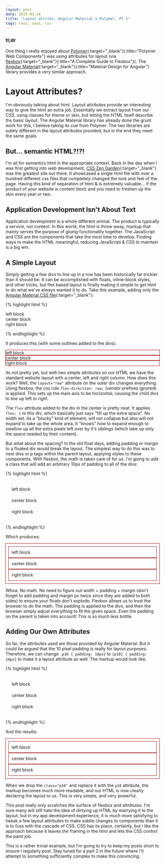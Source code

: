 ```yaml
---
layout: post
date: 2015-03-24
title: "Layout attribs, Angular Material & Polymer, Pt 1"
tags: less, sass, css
---
```


<link href="/assets/bower/angular-material/angular-material.css" rel="stylesheet">

<style>

.outline {
    outline: 1px solid #990000;
}

.p10,
[p10] {
    padding: 10px;
}
</style>

### tl;dr

One thing I really enjoyed about
[Polymer](https://www.polymer-project.org/0.5/){:target="_blank"}{:title="Polymer Web Components"}
was using attributes for layout (via
[flexbox](https://css-tricks.com/snippets/css/a-guide-to-flexbox/){:target="_blank"}{:title="A Complete Guide to Flexbox"}).
The [Angular Material](https://github.com/angular/material){:target="_blank"}{:title="Material Design for Angular"} library provides a very similar approach.

# Layout Attributes?

I'm obviously talking about html.  Layout attributes provide an interesting way to give the html
an extra job.  Essentially we extract layout from our CSS, using classes for theme or skin, but
letting the HTML itself describe the basic layout.  The Angular Material library has already done the
grunt work for this, I believe taking its cue from Polymer.  The two libraries are subtly different
in the layout attributes provided, but in the end they meet the same goals.

## But... semantic HTML?!?!

I'm all for semantics html in the appropriate context.  Back in the day when I was first getting into
web development, [CSS Zen Garden](http://www.csszengarden.com/){:target="_blank"} was the greatest site
out there.  It showcased a single html file with over a hundred different css files that completely
changed the look and feel of the page.  Having this kind of separation of html &amp; is extremely
valuable... if the product of your website is content (text) and you need to freshen up the skin
every year or two.

## Application Development Isn't About Text

Application development is a whole different animal.  The product is typically a service, not content.
In this world, the html is throw away, markup that mainly serves the purpose of gluing functionality
together.  The JavaScript and CSS are the components that take the most time to develop.  Finding ways
to make the HTML meaningful, reducing JavaScript & CSS to maintain is a big win.

## A Simple Layout

Simply getting a few divs to line up in a row has been historically far trickier than it should be.
It can be accomplished with floats, inline-block styles, and other tricks, but flex based layout
is finally making it simple to get html to do what we've always wanted it to do.  Take this example,
adding only the [Angular Material CSS file](https://github.com/angular/material/blob/master/src/core/style/layout.scss){:target="_blank"}:

{% highlight html %}

<div layout="row">
    <div> left block </div>
    <div flex> center block </div>
    <div>right block </div>
</div>

{% endhighlight %}

It produces this (with some outlines added to the divs):

<div class="p">
    <div layout="row" class="outline">
        <div class="outline"> left block </div>
        <div flex class="outline"> center block </div>
        <div class="outline">right block </div>
    </div>
</div>

Its not pretty yet, but with two simple attributes on our HTML we have the standard website layout
with a center, left and right column.  How does this work?  Well, the <code>layout="row"</code> attribute
on the outer div changes everything.  Using flexbox, the css rule <code>flex-direction: row;</code> (vendor
prefixes ignored) is applied.  This sets up the main axis to be horizontal, causing the child divs to
line up left to right.

The <code>flex</code> attribute added to the div in the center is pretty neat.  It applies
<code>flex: 1</code> to this div, which basically just says "fill up the extra space".  No width set.
Its a "blocky" kind of element, will not collapse but also will not expand to take up the whole area.
It "knows" how to expand enough to swallow up all the extra pixels left over by it's siblings (which
take up only the space needed by their content).

But what about the spacing?  In the old float days, adding padding or margin to a floated div would
break the layout.  The simplest way to do this was to nest divs or p tags within the parent layout,
applying styles to these components.  With flexbox, the math is taken care of for us.  i'm going to add
a class that will add an arbitrary 10px of padding to all of the divs:

{% highlight html %}

<style>
.p10 {
    padding: 10px;
}
</style>

<div layout="row" class="p10">
    <div class="p10"> left block </div>
    <div flex class="p10"> center block </div>
    <div class="p10">right block </div>
</div>

{% endhighlight %}

Which produces:

<div class="p">
    <div layout="row" class="p10 outline">
        <div class="p10 outline"> left block </div>
        <div flex class="p10 outline"> center block </div>
        <div class="p10 outline">right block </div>
    </div>
</div>

Whoa.  No math.  No need to figure out width + padding + margin (don't forget to add padding and
margin px twice since they are added to both sides) to ensure your floats don't explode.  Flexbox
allows us to trust the browser to do the math.  The padding is applied to the divs, and then the
browser simply adjust everything to fit the given space.  Even the padding on the parent is taken
into account!  This is so much less brittle.

## Adding Our Own Attributes

So far, the attributes used are those provided by Angular Material. But it could be argued that the
10 pixel padding is really for layout purposes.  Therefore, we can change <code>.p10 { padding: 10px}</code>
to <code>[p10] { padding: 10px}</code> to make it a layout attribute as well.  The markup would look like:

{% highlight html %}

<style>
[p10] {
    padding: 10px;
}
</style>

<div layout="row" p10>
    <div p10> left block </div>
    <div flex p10> center block </div>
    <div p10>right block </div>
</div>

{% endhighlight %}

And the results:

<div class="p">
    <div layout="row" p10 class="outline">
        <div p10 class="outline"> left block </div>
        <div p10 flex class="outline"> center block </div>
        <div p10 class="outline">right block </div>
    </div>
</div>

When we drop the <code>class="p10"</code> and replace it with the <code>p10</code> attribute,
the markup becomes much more readable, and our HTML is now clearly declaring the layout to us.
This is very simple, and very powerful.

This post really only scratches the surface of flexbox and attributes.  I'm sure many will still
hate the idea of dirtying up HTML by marrying it to the layout, but in my app development experience,
it is much more satisfying to tweak a few layout attirbutes to make subtle changes to components than
it is to fuss with the cascade of CSS.  CSS has its place, certainly, but I like the approach because
it leaves the framing in the html and lets the CSS control the paint job.

This is a rather trivial example, but I'm going to try to keep my posts short to ensure I regularly
post.  Stay tuned for a part 2 in the future where I'll attempt to something sufficiently complex
to make this convincing.
